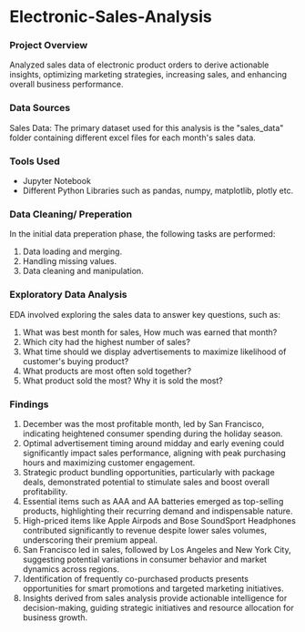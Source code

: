 # Electronic-Sales-Analysis

### Project Overview

Analyzed sales data of electronic product orders to derive actionable insights, optimizing marketing strategies, increasing sales, and enhancing overall business performance.

### Data Sources 
Sales Data: The primary dataset used for this analysis is the "sales_data" folder containing different excel files for each month's sales data.

### Tools Used
- Jupyter Notebook
- Different Python Libraries such as pandas, numpy, matplotlib, plotly etc.

### Data Cleaning/ Preperation

In the initial data preperation phase, the following tasks are performed:
1. Data loading and merging.
2. Handling missing values.
3. Data cleaning and manipulation.


### Exploratory Data Analysis

EDA involved exploring the sales data to answer key questions, such as:
 1. What was best month for sales, How much was earned that month?
 2. Which city had the highest number of sales?
 3. What time should we display advertisements to maximize likelihood of customer's buying product?
 4. What products are most often sold together?
 5. What product sold the most? Why it is sold the most?


### Findings


1. December was the most profitable month, led by San Francisco, indicating heightened consumer spending during the holiday season.
2. Optimal advertisement timing around midday and early evening could significantly impact sales performance, aligning with peak purchasing hours and maximizing customer engagement.
3. Strategic product bundling opportunities, particularly with package deals, demonstrated potential to stimulate sales and boost overall profitability.
4. Essential items such as AAA and AA batteries emerged as top-selling products, highlighting their recurring demand and indispensable nature.
5. High-priced items like Apple Airpods and Bose SoundSport Headphones contributed significantly to revenue despite lower sales volumes, underscoring their premium appeal.
6. San Francisco led in sales, followed by Los Angeles and New York City, suggesting potential variations in consumer behavior and market dynamics across regions.
7. Identification of frequently co-purchased products presents opportunities for smart promotions and targeted marketing initiatives.
8. Insights derived from sales analysis provide actionable intelligence for decision-making, guiding strategic initiatives and resource allocation for business growth.

